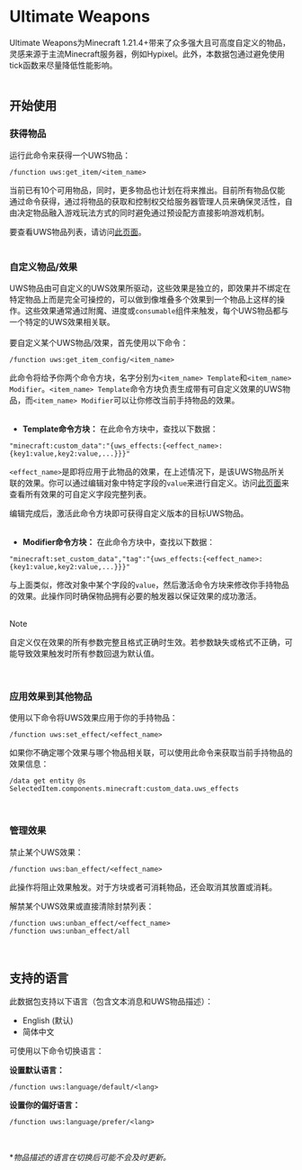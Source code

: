 # Ultimate Weapons
Ultimate Weapons为Minecraft 1.21.4+带来了众多强大且可高度自定义的物品，灵感来源于主流Minecraft服务器，例如Hypixel。此外，本数据包通过避免使用tick函数来尽量降低性能影响。
<br><br>
## 开始使用
### 获得物品
运行此命令来获得一个UWS物品：
```mcfunction
/function uws:get_item/<item_name>
```
当前已有10个可用物品，同时，更多物品也计划在将来推出。目前所有物品仅能通过命令获得，通过将物品的获取和控制权交给服务器管理人员来确保灵活性，自由决定物品融入游戏玩法方式的同时避免通过预设配方直接影响游戏机制。

要查看UWS物品列表，请访问[此页面](https://github.com/akastrmix/Ultimate-Weapons/wiki/%E7%89%A9%E5%93%81)。
<br><br>
### 自定义物品/效果
UWS物品由可自定义的UWS效果所驱动，这些效果是独立的，即效果并不绑定在特定物品上而是完全可操控的，可以做到像堆叠多个效果到一个物品上这样的操作。这些效果通常通过附魔、进度或`consumable`组件来触发，每个UWS物品都与一个特定的UWS效果相关联。
<br><br>
要自定义某个UWS物品/效果，首先使用以下命令：
```mcfunction
/function uws:get_item_config/<item_name>
```
此命令将给予你两个命令方块，名字分别为`<item_name> Template`和`<item_name> Modifier`。`<item_name> Template`命令方块负责生成带有可自定义效果的UWS物品，而`<item_name> Modifier`可以让你修改当前手持物品的效果。
<br><br>
- **Template命令方块：** 在此命令方块中，查找以下数据：
```
"minecraft:custom_data":"{uws_effects:{<effect_name>:{key1:value,key2:value,...}}}"
```
`<effect_name>`是即将应用于此物品的效果，在上述情况下，是该UWS物品所关联的效果。你可以通过编辑对象中特定字段的`value`来进行自定义。访问[此页面](https://github.com/akastrmix/Ultimate-Weapons/wiki/%E6%95%88%E6%9E%9C)来查看所有效果的可自定义字段完整列表。

编辑完成后，激活此命令方块即可获得自定义版本的目标UWS物品。
<br><br>
- **Modifier命令方块：** 在此命令方块中，查找以下数据：
```
"minecraft:set_custom_data","tag":"{uws_effects:{<effect_name>:{key1:value,key2:value,...}}}"
```
与上面类似，修改对象中某个字段的`value`，然后激活命令方块来修改你手持物品的效果。此操作同时确保物品拥有必要的触发器以保证效果的成功激活。
<br><br>
> [!NOTE]
> 自定义仅在效果的所有参数完整且格式正确时生效。若参数缺失或格式不正确，可能导致效果触发时所有参数回退为默认值。

<br>

### 应用效果到其他物品
使用以下命令将UWS效果应用于你的手持物品：
```mcfunction
/function uws:set_effect/<effect_name>
```
如果你不确定哪个效果与哪个物品相关联，可以使用此命令来获取当前手持物品的效果信息：
```mcfunction
/data get entity @s SelectedItem.components.minecraft:custom_data.uws_effects
```
<br>

### 管理效果
禁止某个UWS效果：
```mcfunction
/function uws:ban_effect/<effect_name>
```
此操作将阻止效果触发。对于方块或者可消耗物品，还会取消其放置或消耗。

解禁某个UWS效果或直接清除封禁列表：
```mcfunction
/function uws:unban_effect/<effect_name>
/function uws:unban_effect/all
```
<br>

## 支持的语言
此数据包支持以下语言（包含文本消息和UWS物品描述）：
- English (默认)
- 简体中文

可使用以下命令切换语言：

**设置默认语言：**
```mcfunction
/function uws:language/default/<lang>
```
**设置你的偏好语言：**
```mcfunction
/function uws:language/prefer/<lang>
```
<br>

**物品描述的语言在切换后可能不会及时更新。*
